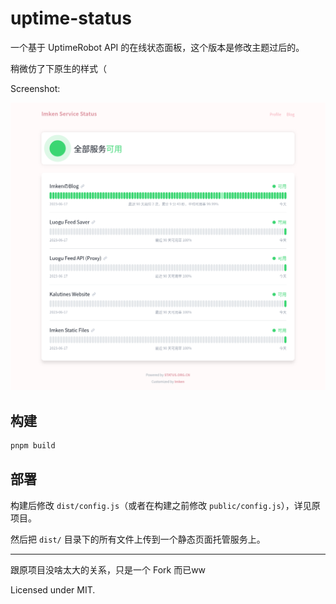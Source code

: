 # uptime-status

一个基于 UptimeRobot API 的在线状态面板，这个版本是修改主题过后的。

稍微仿了下原生的样式（

Screenshot:

![](/screenshot.png)

## 构建

```sh
pnpm build
```

## 部署

构建后修改 `dist/config.js`（或者在构建之前修改 `public/config.js`），详见原项目。

然后把 `dist/` 目录下的所有文件上传到一个静态页面托管服务上。

---

跟原项目没啥太大的关系，只是一个 Fork 而已ww

Licensed under MIT.
